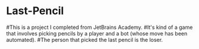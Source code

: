 # Last-Pencil
#This is a project I completed from JetBrains Academy. 
#It's kind of a game that involves picking pencils by a player and a bot (whose move has been automated).
#The person that picked the last pencil is the loser.
